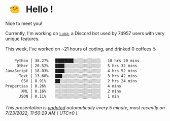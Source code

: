 <h1>   <img src="./spoinky.gif" style="vertical-align:middle;" width="30px">   Hello ! </h1>

Nice to meet you!

Currently, I'm working on <a href='https://github.com/Asgarrrr/Luna'>`Luna`</a>, a Discord bot used by 74957 users with very unique features.

This week, I've worked on ~21 hours of coding, and drinked 0 coffees ☕

```
    Python │ 38.27%   ████████░░░░░░░░░░░░   10 hrs 20 mins
     Other │ 20.52%   ████░░░░░░░░░░░░░░░░   5 hrs 32 mins
JavaScript │ 18.03%   ████░░░░░░░░░░░░░░░░   4 hrs 52 mins
      Text │ 13.68%   ███░░░░░░░░░░░░░░░░░   3 hrs 42 mins
       CSV │ 8.91%    ██░░░░░░░░░░░░░░░░░░   2 hrs 24 mins
Properties │ 0.26%    ░░░░░░░░░░░░░░░░░░░░   4 mins
       XML │ 0.16%    ░░░░░░░░░░░░░░░░░░░░   2 mins
      JSON │ 0.11%    ░░░░░░░░░░░░░░░░░░░░   1 min
```

###### This presentation is [updated](https://github.com/Asgarrrr) automatically every 5 minute, most recently on 7/23/2022, 11:50:29 AM ( UTC±0 ).